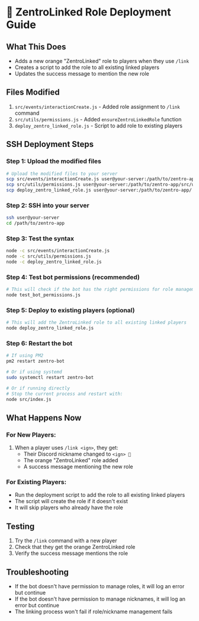 # 🚀 ZentroLinked Role Deployment Guide

## What This Does
- Adds a new orange "ZentroLinked" role to players when they use `/link`
- Creates a script to add the role to all existing linked players
- Updates the success message to mention the new role

## Files Modified
1. `src/events/interactionCreate.js` - Added role assignment to `/link` command
2. `src/utils/permissions.js` - Added `ensureZentroLinkedRole` function
3. `deploy_zentro_linked_role.js` - Script to add role to existing players

## SSH Deployment Steps

### Step 1: Upload the modified files
```bash
# Upload the modified files to your server
scp src/events/interactionCreate.js user@your-server:/path/to/zentro-app/src/events/
scp src/utils/permissions.js user@your-server:/path/to/zentro-app/src/utils/
scp deploy_zentro_linked_role.js user@your-server:/path/to/zentro-app/
```

### Step 2: SSH into your server
```bash
ssh user@your-server
cd /path/to/zentro-app
```

### Step 3: Test the syntax
```bash
node -c src/events/interactionCreate.js
node -c src/utils/permissions.js
node -c deploy_zentro_linked_role.js
```

### Step 4: Test bot permissions (recommended)
```bash
# This will check if the bot has the right permissions for role management
node test_bot_permissions.js
```

### Step 5: Deploy to existing players (optional)
```bash
# This will add the ZentroLinked role to all existing linked players
node deploy_zentro_linked_role.js
```

### Step 6: Restart the bot
```bash
# If using PM2
pm2 restart zentro-bot

# Or if using systemd
sudo systemctl restart zentro-bot

# Or if running directly
# Stop the current process and restart with:
node src/index.js
```

## What Happens Now

### For New Players:
1. When a player uses `/link <ign>`, they get:
   - Their Discord nickname changed to `<ign> 🔗`
   - The orange "ZentroLinked" role added
   - A success message mentioning the new role

### For Existing Players:
- Run the deployment script to add the role to all existing linked players
- The script will create the role if it doesn't exist
- It will skip players who already have the role

## Testing
1. Try the `/link` command with a new player
2. Check that they get the orange ZentroLinked role
3. Verify the success message mentions the role

## Troubleshooting
- If the bot doesn't have permission to manage roles, it will log an error but continue
- If the bot doesn't have permission to manage nicknames, it will log an error but continue
- The linking process won't fail if role/nickname management fails

